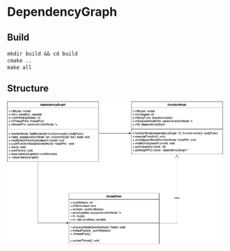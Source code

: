# DependencyGraph

## Build

```
mkdir build && cd build
cmake .. 
make all
```

## Structure

![structure](./Untitled%20Diagram.drawio.png)


